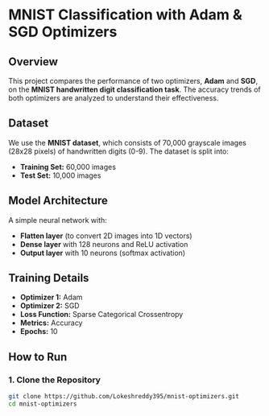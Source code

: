 # MNIST Classification with Adam & SGD Optimizers

## Overview
This project compares the performance of two optimizers, **Adam** and **SGD**, on the **MNIST handwritten digit classification task**. The accuracy trends of both optimizers are analyzed to understand their effectiveness.

## Dataset
We use the **MNIST dataset**, which consists of 70,000 grayscale images (28x28 pixels) of handwritten digits (0-9). The dataset is split into:
- **Training Set:** 60,000 images
- **Test Set:** 10,000 images

## Model Architecture
A simple neural network with:
- **Flatten layer** (to convert 2D images into 1D vectors)
- **Dense layer** with 128 neurons and ReLU activation
- **Output layer** with 10 neurons (softmax activation)

## Training Details
- **Optimizer 1:** Adam
- **Optimizer 2:** SGD
- **Loss Function:** Sparse Categorical Crossentropy
- **Metrics:** Accuracy
- **Epochs:** 10

## How to Run
### **1. Clone the Repository**
```sh
git clone https://github.com/Lokeshreddy395/mnist-optimizers.git
cd mnist-optimizers